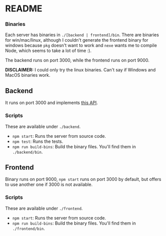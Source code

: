 # README

### Binaries

Each server has binaries in `./[backend | frontend]/bin`. There are binaries for win/mac/linux, although I couldn't generate the frontend binary for windows because `pkg` doesn't want to work and `nexe` wants me to compile Node, which seems to take a lot of time :).

The backend runs on port 3000, while the frontend runs on port 9000.

**DISCLAIMER:** I could only try the linux binaries. Can't say if Windows and MacOS binaries work.

## Backend

It runs on port 3000 and implements [this API](https://agileengine.bitbucket.io/fsNDJmGOAwqCpzZx/api/).

### Scripts

These are available under `./backend`.

- `npm start`: Runs the server from source code.
- `npm test`: Runs the tests.
- `npm run build-bins`: Build the binary files. You'll find them in `./backend/bin`.

## Frontend

Binary runs on port 9000, `npm start` runs on port 3000 by default, but offers to use another
one if 3000 is not available.

### Scripts

These are available under `./frontend`.

- `npm start`: Runs the server from source code.
- `npm run build-bins`: Build the binary files. You'll find them in `./frontend/bin`.



